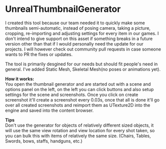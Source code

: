 # UnrealThumbnailGenerator

I created this tool because our team needed it to quickly make some thumbnails semi-automatic, instead of posing camera, taking a picture, cropping, re-importing and adjusting settings for every item in our games. I don't intend to give support on this asset if something breaks in a future version other than that if I would personally need the update for our projects. I will however check out community pull requests in case someone wants to PR the fixes or updates.

The tool is primarily desgined for our needs but should fit people's need in general. I've added Static Mesh, Skeletal Mesh(no poses or animations yet).

**How it works:**  
You open the thumbnail generator and are started out with a scene and options panel on the left, on the left you can click buttons and also setup settings for the scene and screenshots.
Once you click on create screenshot it'll create a screenshot every 0.03s, once that all is done it'll go over all created screenshots and reimport them as UTexture2D into the engine and saved into the content browser.

**Tips**  
Don't use the generator for objects of relatively different sized objects, it will use the same view rotation and view location for every shot taken, so you can bulk this with items of relatively the same size. (Chairs, Tables, Swords, bows, staffs, handguns, etc.)

